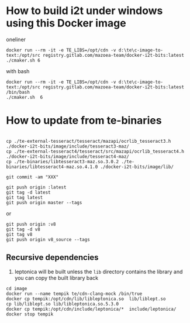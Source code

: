 # How to build i2t under windows using this Docker image

oneliner
```
docker run --rm -it -e TE_LIBS=/opt/cdn -v d:\te\c-image-to-text:/opt/src registry.gitlab.com/mazoea-team/docker-i2t-bits:latest ./cmaker.sh 6
```

with bash
```
docker run --rm -it -e TE_LIBS=/opt/cdn -v d:\te\c-image-to-text:/opt/src registry.gitlab.com/mazoea-team/docker-i2t-bits:latest /bin/bash
./cmaker.sh  6
```


# How to update from te-binaries

```

cp ./te-external-tesseract/tesseract/mazapi/ocrlib_tesseract3.h ./docker-i2t-bits/image/include/tesseract3-maz/
cp ./te-external-tesseract4/tesseract/src/mazapi/ocrlib_tesseract4.h ./docker-i2t-bits/image/include/tesseract4-maz/
cp ./te-binaries/libtesseract3-maz.so.3.0.2 ./te-binaries/libtesseract4-maz.so.4.1.0 ./docker-i2t-bits/image/lib/

git commit -am "XXX"

git push origin :latest
git tag -d latest
git tag latest
git push origin master --tags
```
or
```
git push origin :v8
git tag -d v8
git tag v8
git push origin v8_source --tags
```

## Recursive dependencies

1. leptonica will be built unless the `lib` directory contains the library and you can copy the built library back
```
cd image
docker run --name tempik te/cdn-clang-mock /bin/true
docker cp tempik:/opt/cdn/lib/libleptonica.so  lib/liblept.so
cp lib/liblept.so lib/libleptonica.so.5.3.0
docker cp tempik:/opt/cdn/include/leptonica/*  include/leptonica/
docker stop tempik
```
